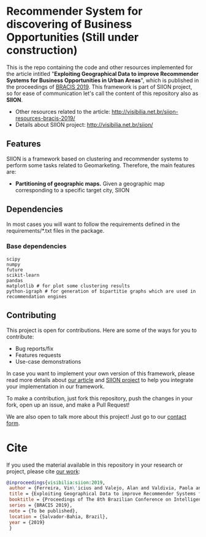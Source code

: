 # Recommender System for discovering of Business Opportunities (Still under construction)

This is the repo containing the code and other resources implemented for the article intitled "__Exploiting Geographical Data to improve Recommender Systems for Business Opportunities in Urban Areas__", which is published in the proceedings of [BRACIS 2019](http://www.bracis2019.ufba.br/). This framework is part of SIION project, so for ease of communication let's call the content of this repository also as __SIION__.

- Other resources related to the article: http://visibilia.net.br/siion-resources-bracis-2019/
- Details about SIION project: http://visibilia.net.br/siion/

## Features

SIION is a framework based on clustering and recommender systems to perform some tasks related to Geomarketing. Therefore, the main features are:

- __Partitioning of geographic maps.__ Given a geographic map corresponding to a specific target city, SIION 

## Dependencies

In most cases you will want to follow the requirements defined in the requirements/*.txt files in the package. 

### Base dependencies
```
scipy
numpy
future
scikit-learn
pandas
matplotlib # for plot some clustering results
python-igraph # for generation of bipartitie graphs which are used in recommendation engines 
```



## Contributing

This project is open for contributions. Here are some of the ways for
you to contribute:

- Bug reports/fix
- Features requests
- Use-case demonstrations

In case you want to implement your own version of this framework, please 
read more details about [our article](http://visibilia.net.br/siion-resources-bracis-2019/) and [SIION project](http://visibilia.net.br/siion/) to help
you integrate your implementation in our framework.

To make a contribution, just fork this repository, push the changes
in your fork, open up an issue, and make a Pull Request!

We are also open to talk more about this project! Just go to our [contact form](http://visibilia.net.br/avaliacao-prototipo-siion/).


# Cite
If you used the material available in this repository in your research or project, please
cite [our work](https://www.researchgate.net/publication/336042054_Exploiting_Geographical_Data_to_improve_Recommender_Systems_for_Business_Opportunities_in_Urban_Areas):

```bibtex
@inproceedings{visibilia:siion:2019, 
 author = {Ferreira, Vin\'icius and Valejo, Alan and Valdivia, Paola and Valverde-Rebaza, Jorge},
 title = {Exploiting Geographical Data to improve Recommender Systems for Business Opportunities in Urban Areas},
 booktitle = {Proceedings of The 8th Brazilian Conference on Intelligent Systems},
 series = {BRACIS 2019},
 note = {To be published},
 location = {Salvador-Bahia, Brazil},
 year = {2019}
 }
```
